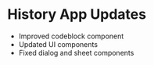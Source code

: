 # History App Updates
- Improved codeblock component
- Updated UI components
- Fixed dialog and sheet components

